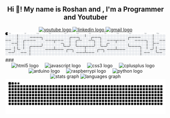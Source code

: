 <h2 align="center">Hi 👋! My name is Roshan and , I'm a Programmer and Youtuber</h2>

<div align="center">
  <a href="https://youtube.com/@RoshanGeeks" target="_blank">
    <img src="https://img.shields.io/static/v1?message=Youtube&logo=youtube&label=&color=FF0000&logoColor=white&labelColor=&style=for-the-badge" height="35" alt="youtube logo"  />
  </a>
  <a href="https://www.linkedin.com/in/sivasangar-roshan-6b4767339/?trk=public-profile-join-page" target="_blank">
    <img src="https://img.shields.io/static/v1?message=LinkedIn&logo=linkedin&label=&color=0077B5&logoColor=white&labelColor=&style=for-the-badge" height="35" alt="linkedin logo"  />
  </a>
  <a href="mailto:sivaroshan97@gmailcom" target="_blank">
    <img src="https://img.shields.io/static/v1?message=Gmail&logo=gmail&label=&color=D14836&logoColor=white&labelColor=&style=for-the-badge" height="35" alt="gmail logo"  />
  </a>
</div>

<picture>
  <source media="(prefers-color-scheme: dark)" srcset="https://raw.githubusercontent.com/S-Roshan97/S-Roshan97/output/pacman-contribution-graph-dark.svg">
  <source media="(prefers-color-scheme: light)" srcset="https://raw.githubusercontent.com/S-Roshan97/S-Roshan97/output/pacman-contribution-graph.svg">
  <img alt="pacman contribution graph" src="https://raw.githubusercontent.com/S-Roshan97/S-Roshan97/output/pacman-contribution-graph.svg">
</picture>
###

<div align="center">
  <img src="https://cdn.jsdelivr.net/gh/devicons/devicon/icons/html5/html5-original.svg" height="30" alt="html5 logo"  />
  <img width="12" />
  <img src="https://cdn.jsdelivr.net/gh/devicons/devicon/icons/javascript/javascript-original.svg" height="30" alt="javascript logo"  />
  <img width="12" />
  <img src="https://cdn.jsdelivr.net/gh/devicons/devicon/icons/css3/css3-original.svg" height="30" alt="css3 logo"  />
  <img width="12" />
  <img src="https://cdn.jsdelivr.net/gh/devicons/devicon/icons/cplusplus/cplusplus-original.svg" height="30" alt="cplusplus logo"  />
  <img width="12" />
  <img src="https://cdn.jsdelivr.net/gh/devicons/devicon/icons/arduino/arduino-original.svg" height="30" alt="arduino logo"  />
  <img width="12" />
  <img src="https://cdn.jsdelivr.net/gh/devicons/devicon/icons/raspberrypi/raspberrypi-original.svg" height="30" alt="raspberrypi logo"  />
  <img width="12" />
  <img src="https://cdn.jsdelivr.net/gh/devicons/devicon/icons/python/python-original.svg" height="30" alt="python logo"  />
</div>

<div align="center">
  <img src="https://github-readme-stats.vercel.app/api?username=S-Roshan97&hide_title=false&hide_rank=false&show_icons=true&include_all_commits=true&count_private=true&disable_animations=false&theme=dracula&locale=en&hide_border=false&order=1" height="150" alt="stats graph"  />
  <img src="https://github-readme-stats.vercel.app/api/top-langs?username=S-Roshan97&locale=en&hide_title=false&layout=compact&card_width=320&langs_count=5&theme=dracula&hide_border=false&order=2" height="150" alt="languages graph"  />
</div>

<picture>
  <source media="(prefers-color-scheme: dark)" srcset="https://raw.githubusercontent.com/S-Roshan97/S-Roshan97/output/github-snake-dark.svg" />
  <source media="(prefers-color-scheme: light)" srcset="https://raw.githubusercontent.com/S-Roshan97/S-Roshan97/output/github-snake.svg" />
  <img alt="github-snake" src="https://raw.githubusercontent.com/S-Roshan97/S-Roshan97/output/github-snake.svg" />
</picture>


